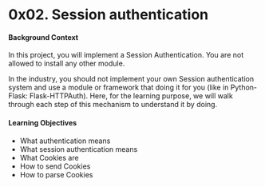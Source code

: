 # 0x02. Session authentication
#### Background Context
In this project, you will implement a Session Authentication. You are not allowed to install any other module.

In the industry, you should not implement your own Session authentication system and use a module or framework that doing it for you (like in Python-Flask: Flask-HTTPAuth). Here, for the learning purpose, we will walk through each step of this mechanism to understand it by doing.

#### Learning Objectives
- What authentication means
- What session authentication means
- What Cookies are
- How to send Cookies
- How to parse Cookies
